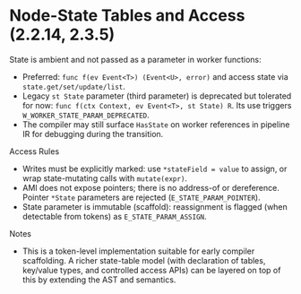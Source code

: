 # Node-State Tables and Access (2.2.14, 2.3.5)

State is ambient and not passed as a parameter in worker functions:

- Preferred: `func f(ev Event<T>) (Event<U>, error)` and access state via `state.get/set/update/list`.
- Legacy `st State` parameter (third parameter) is deprecated but tolerated for now: `func f(ctx Context, ev Event<T>, st State) R`. Its use triggers `W_WORKER_STATE_PARAM_DEPRECATED`.
- The compiler may still surface `HasState` on worker references in pipeline IR for debugging during the transition.

Access Rules

- Writes must be explicitly marked: use `*stateField = value` to assign, or wrap state-mutating calls with `mutate(expr)`.
- AMI does not expose pointers; there is no address-of or dereference. Pointer `*State` parameters are rejected (`E_STATE_PARAM_POINTER`).
- State parameter is immutable (scaffold): reassignment is flagged (when detectable from tokens) as `E_STATE_PARAM_ASSIGN`.

Notes

- This is a token-level implementation suitable for early compiler scaffolding. A richer state-table model (with declaration of tables, key/value types, and controlled access APIs) can be layered on top of this by extending the AST and semantics.
